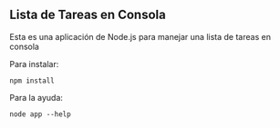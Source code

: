 ## Lista de Tareas en Consola

Esta es una aplicación de Node.js para manejar una lista de tareas en consola

Para instalar:

```
npm install
```

Para la ayuda:
```
node app --help
```
